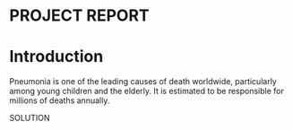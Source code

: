 # PROJECT REPORT 
# Introduction
Pneumonia is one of the leading causes of death worldwide, particularly among young children and the elderly. It is estimated to be responsible for millions of deaths annually.

SOLUTION 
